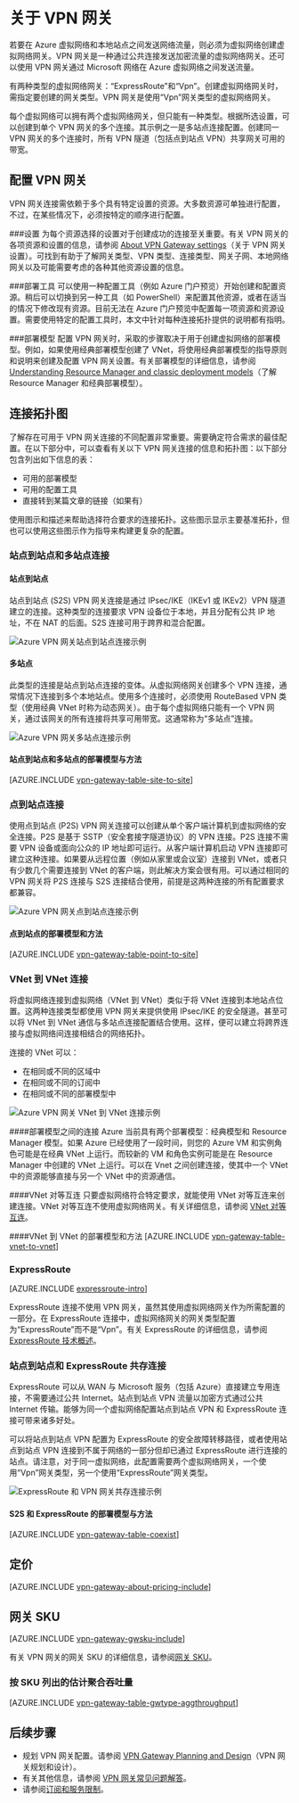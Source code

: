 <properties
    pageTitle="VPN 网关概述：创建到 Azure 虚拟网络的跨界 VPN 连接 | Azure"
    description="此 VPN 网关概述介绍如何使用 VPN 连接通过 Internet 连接到 Azure 虚拟网络。其中包括基本连接配置图。"
    services="vpn-gateway"
    documentationcenter="na"
    author="cherylmc"
    manager="timlt"
    editor=""
    tags="azure-resource-manager,azure-service-management" />
<tags
    ms.assetid="2358dd5a-cd76-42c3-baf3-2f35aadc64c8"
    ms.service="vpn-gateway"
    ms.devlang="na"
    ms.topic="get-started-article"
    ms.tgt_pltfrm="na"
    ms.workload="infrastructure-services"
    ms.date="01/27/2017"
    wacn.date="03/03/2017"
    ms.author="cherylmc" />  


# 关于 VPN 网关
若要在 Azure 虚拟网络和本地站点之间发送网络流量，则必须为虚拟网络创建虚拟网络网关。VPN 网关是一种通过公共连接发送加密流量的虚拟网络网关。还可以使用 VPN 网关通过 Microsoft 网络在 Azure 虚拟网络之间发送流量。

有两种类型的虚拟网络网关：“ExpressRoute”和“Vpn”。创建虚拟网络网关时，需指定要创建的网关类型。VPN 网关是使用“Vpn”网关类型的虚拟网络网关。

每个虚拟网络可以拥有两个虚拟网络网关，但只能有一种类型。根据所选设置，可以创建到单个 VPN 网关的多个连接。其示例之一是多站点连接配置。创建同一 VPN 网关的多个连接时，所有 VPN 隧道（包括点到站点 VPN）共享网关可用的带宽。

## 配置 VPN 网关
VPN 网关连接需依赖于多个具有特定设置的资源。大多数资源可单独进行配置，不过，在某些情况下，必须按特定的顺序进行配置。

###设置
为每个资源选择的设置对于创建成功的连接至关重要。有关 VPN 网关的各项资源和设置的信息，请参阅 [About VPN Gateway settings](/documentation/articles/vpn-gateway-about-vpn-gateway-settings/)（关于 VPN 网关设置）。可找到有助于了解网关类型、VPN 类型、连接类型、网关子网、本地网络网关以及可能需要考虑的各种其他资源设置的信息。

###部署工具
可以使用一种配置工具（例如 Azure 门户预览）开始创建和配置资源。稍后可以切换到另一种工具（如 PowerShell）来配置其他资源，或者在适当的情况下修改现有资源。目前无法在 Azure 门户预览中配置每一项资源和资源设置。需要使用特定的配置工具时，本文中针对每种连接拓扑提供的说明都有指明。

###部署模型
配置 VPN 网关时，采取的步骤取决于用于创建虚拟网络的部署模型。例如，如果使用经典部署模型创建了 VNet，将使用经典部署模型的指导原则和说明来创建及配置 VPN 网关设置。有关部署模型的详细信息，请参阅 [Understanding Resource Manager and classic deployment models](/documentation/articles/resource-manager-deployment-model/)（了解 Resource Manager 和经典部署模型）。

## <a name="diagrams"></a>连接拓扑图
了解存在可用于 VPN 网关连接的不同配置非常重要。需要确定符合需求的最佳配置。在以下部分中，可以查看有关以下 VPN 网关连接的信息和拓扑图：以下部分包含列出如下信息的表：

* 可用的部署模型
* 可用的配置工具
* 直接转到某篇文章的链接（如果有）

使用图示和描述来帮助选择符合要求的连接拓扑。这些图示显示主要基准拓扑，但也可以使用这些图示作为指导来构建更复杂的配置。

### <a name="site-to-site-and-multi-site-connections"></a>站点到站点和多站点连接
#### <a name="S2S"></a>站点到站点
站点到站点 (S2S) VPN 网关连接是通过 IPsec/IKE（IKEv1 或 IKEv2）VPN 隧道建立的连接。这种类型的连接要求 VPN 设备位于本地，并且分配有公共 IP 地址，不在 NAT 的后面。S2S 连接可用于跨界和混合配置。

![Azure VPN 网关站点到站点连接示例](./media/vpn-gateway-about-vpngateways/vpngateway-site-to-site-connection-diagram.png)  


#### <a name="Multi"></a>多站点
此类型的连接是站点到站点连接的变体。从虚拟网络网关创建多个 VPN 连接，通常情况下连接到多个本地站点。使用多个连接时，必须使用 RouteBased VPN 类型（使用经典 VNet 时称为动态网关）。由于每个虚拟网络只能有一个 VPN 网关，通过该网关的所有连接将共享可用带宽。这通常称为“多站点”连接。

![Azure VPN 网关多站点连接示例](./media/vpn-gateway-about-vpngateways/vpngateway-multisite-connection-diagram.png)  


#### 站点到站点和多站点的部署模型与方法
[AZURE.INCLUDE [vpn-gateway-table-site-to-site](../../includes/vpn-gateway-table-site-to-site-include.md)]

### <a name="P2S"></a>点到站点连接
使用点到站点 (P2S) VPN 网关连接可以创建从单个客户端计算机到虚拟网络的安全连接。P2S 是基于 SSTP（安全套接字隧道协议）的 VPN 连接。P2S 连接不需要 VPN 设备或面向公众的 IP 地址即可运行。从客户端计算机启动 VPN 连接即可建立这种连接。如果要从远程位置（例如从家里或会议室）连接到 VNet，或者只有少数几个需要连接到 VNet 的客户端，则此解决方案会很有用。可以通过相同的 VPN 网关将 P2S 连接与 S2S 连接结合使用，前提是这两种连接的所有配置要求都兼容。

![Azure VPN 网关点到站点连接示例](./media/vpn-gateway-about-vpngateways/vpngateway-point-to-site-connection-diagram.png)  


#### 点到站点的部署模型和方法
[AZURE.INCLUDE [vpn-gateway-table-point-to-site](../../includes/vpn-gateway-table-point-to-site-include.md)]

### <a name="V2V"></a>VNet 到 VNet 连接
将虚拟网络连接到虚拟网络（VNet 到 VNet）类似于将 VNet 连接到本地站点位置。这两种连接类型都使用 VPN 网关来提供使用 IPsec/IKE 的安全隧道。甚至可以将 VNet 到 VNet 通信与多站点连接配置结合使用。这样，便可以建立将跨界连接与虚拟网络间连接相结合的网络拓扑。

连接的 VNet 可以：

* 在相同或不同的区域中
* 在相同或不同的订阅中
* 在相同或不同的部署模型中

![Azure VPN 网关 VNet 到 VNet 连接示例](./media/vpn-gateway-about-vpngateways/vpngateway-vnet-to-vnet-connection-diagram.png)  


####部署模型之间的连接
Azure 当前具有两个部署模型：经典模型和 Resource Manager 模型。如果 Azure 已经使用了一段时间，则您的 Azure VM 和实例角色可能是在经典 VNet 上运行。而较新的 VM 和角色实例可能是在 Resource Manager 中创建的 VNet 上运行。可以在 Vnet 之间创建连接，使其中一个 VNet 中的资源能够直接与另一个 VNet 中的资源通信。

####VNet 对等互连
只要虚拟网络符合特定要求，就能使用 VNet 对等互连来创建连接。VNet 对等互连不使用虚拟网络网关。有关详细信息，请参阅 [VNet 对等互连](/documentation/articles/virtual-network-peering-overview/)。

####VNet 到 VNet 的部署模型和方法
[AZURE.INCLUDE [vpn-gateway-table-vnet-to-vnet](../../includes/vpn-gateway-table-vnet-to-vnet-include.md)]

### <a name="ExpressRoute"></a>ExpressRoute
[AZURE.INCLUDE [expressroute-intro](../../includes/expressroute-intro-include.md)]

ExpressRoute 连接不使用 VPN 网关，虽然其使用虚拟网络网关作为所需配置的一部分。在 ExpressRoute 连接中，虚拟网络网关的网关类型配置为“ExpressRoute”而不是“Vpn”。有关 ExpressRoute 的详细信息，请参阅 [ExpressRoute 技术概述](/documentation/articles/expressroute-introduction/)。

### <a name="coexisting"></a>站点到站点和 ExpressRoute 共存连接
ExpressRoute 可以从 WAN 与 Microsoft 服务（包括 Azure）直接建立专用连接，不需要通过公共 Internet。站点到站点 VPN 流量以加密方式通过公共 Internet 传输。能够为同一个虚拟网络配置站点到站点 VPN 和 ExpressRoute 连接可带来诸多好处。

可以将站点到站点 VPN 配置为 ExpressRoute 的安全故障转移路径，或者使用站点到站点 VPN 连接到不属于网络的一部分但却已通过 ExpressRoute 进行连接的站点。请注意，对于同一虚拟网络，此配置需要两个虚拟网络网关，一个使用“Vpn”网关类型，另一个使用“ExpressRoute”网关类型。

![ExpressRoute 和 VPN 网关共存连接示例](./media/vpn-gateway-about-vpngateways/expressroute-vpngateway-coexisting-connections-diagram.png)  


#### S2S 和 ExpressRoute 的部署模型与方法
[AZURE.INCLUDE [vpn-gateway-table-coexist](../../includes/vpn-gateway-table-coexist-include.md)]

## 定价
[AZURE.INCLUDE [vpn-gateway-about-pricing-include](../../includes/vpn-gateway-about-pricing-include.md)]

## 网关 SKU
[AZURE.INCLUDE [vpn-gateway-gwsku-include](../../includes/vpn-gateway-gwsku-include.md)]

有关 VPN 网关的网关 SKU 的详细信息，请参阅[网关 SKU](/documentation/articles/vpn-gateway-about-vpn-gateway-settings/#gwsku)。

### 按 SKU 列出的估计聚合吞吐量
[AZURE.INCLUDE [vpn-gateway-table-gwtype-aggthroughput](../../includes/vpn-gateway-table-gwtype-aggtput-include.md)]

## 后续步骤
- 规划 VPN 网关配置。请参阅 [VPN Gateway Planning and Design](/documentation/articles/vpn-gateway-plan-design/)（VPN 网关规划和设计）。
- 有关其他信息，请参阅 [VPN 网关常见问题解答](/documentation/articles/vpn-gateway-vpn-faq/)。
- 请参阅[订阅和服务限制](/documentation/articles/azure-subscription-service-limits/#networking-limits)。

<!---HONumber=Mooncake_0227_2017-->
<!--Update_Description: move the "point to site" up, move "pricing detail" down, and for "configuring VPN Gateway", dicomposite into different deploy model-->